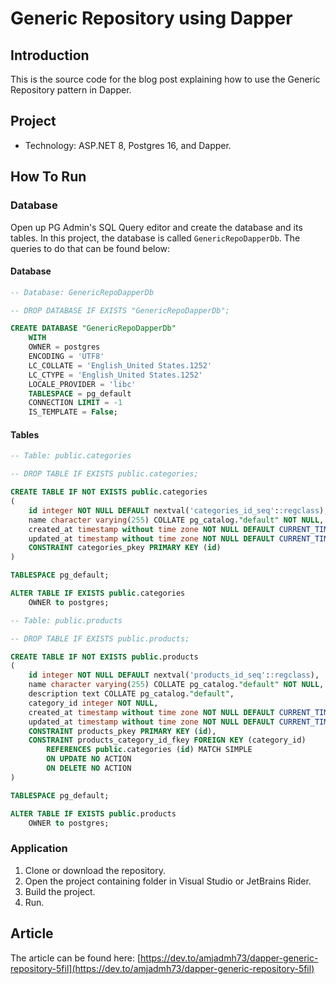 # Generic Repository using Dapper
## Introduction
This is the source code for the blog post explaining how to use the Generic Repository pattern in Dapper.
## Project
- Technology: ASP.NET 8, Postgres 16, and Dapper.
## How To Run
### Database
Open up PG Admin's SQL Query editor and create the database and its tables. In this project, the database is called `GenericRepoDapperDb`. The queries to do that can be found below:
#### Database
```sql
-- Database: GenericRepoDapperDb

-- DROP DATABASE IF EXISTS "GenericRepoDapperDb";

CREATE DATABASE "GenericRepoDapperDb"
    WITH
    OWNER = postgres
    ENCODING = 'UTF8'
    LC_COLLATE = 'English_United States.1252'
    LC_CTYPE = 'English_United States.1252'
    LOCALE_PROVIDER = 'libc'
    TABLESPACE = pg_default
    CONNECTION LIMIT = -1
    IS_TEMPLATE = False;
```
#### Tables
```sql
-- Table: public.categories

-- DROP TABLE IF EXISTS public.categories;

CREATE TABLE IF NOT EXISTS public.categories
(
    id integer NOT NULL DEFAULT nextval('categories_id_seq'::regclass),
    name character varying(255) COLLATE pg_catalog."default" NOT NULL,
    created_at timestamp without time zone NOT NULL DEFAULT CURRENT_TIMESTAMP,
    updated_at timestamp without time zone NOT NULL DEFAULT CURRENT_TIMESTAMP,
    CONSTRAINT categories_pkey PRIMARY KEY (id)
)

TABLESPACE pg_default;

ALTER TABLE IF EXISTS public.categories
    OWNER to postgres;
```

```sql
-- Table: public.products

-- DROP TABLE IF EXISTS public.products;

CREATE TABLE IF NOT EXISTS public.products
(
    id integer NOT NULL DEFAULT nextval('products_id_seq'::regclass),
    name character varying(255) COLLATE pg_catalog."default" NOT NULL,
    description text COLLATE pg_catalog."default",
    category_id integer NOT NULL,
    created_at timestamp without time zone NOT NULL DEFAULT CURRENT_TIMESTAMP,
    updated_at timestamp without time zone NOT NULL DEFAULT CURRENT_TIMESTAMP,
    CONSTRAINT products_pkey PRIMARY KEY (id),
    CONSTRAINT products_category_id_fkey FOREIGN KEY (category_id)
        REFERENCES public.categories (id) MATCH SIMPLE
        ON UPDATE NO ACTION
        ON DELETE NO ACTION
)

TABLESPACE pg_default;

ALTER TABLE IF EXISTS public.products
    OWNER to postgres;
```

### Application
1. Clone or download the repository.
2. Open the project containing folder in Visual Studio or JetBrains Rider.
3. Build the project.
4. Run.
## Article
The article can be found here:
[https://dev.to/amjadmh73/dapper-generic-repository-5fil](https://dev.to/amjadmh73/dapper-generic-repository-5fil)